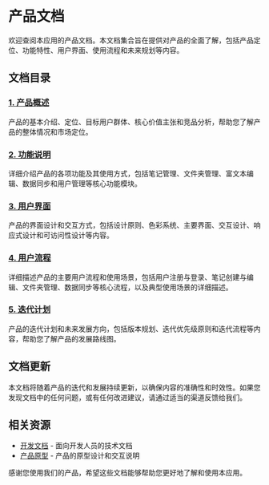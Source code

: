 # 产品文档

欢迎查阅本应用的产品文档。本文档集合旨在提供对产品的全面了解，包括产品定位、功能特性、用户界面、使用流程和未来规划等内容。

## 文档目录

### [1. 产品概述](./01-产品概述.md)

产品的基本介绍、定位、目标用户群体、核心价值主张和竞品分析，帮助您了解产品的整体情况和市场定位。

### [2. 功能说明](./02-功能说明.md)

详细介绍产品的各项功能及其使用方式，包括笔记管理、文件夹管理、富文本编辑、数据同步和用户管理等核心功能模块。

### [3. 用户界面](./03-用户界面.md)

产品的界面设计和交互方式，包括设计原则、色彩系统、主要界面、交互设计、响应式设计和可访问性设计等内容。

### [4. 用户流程](./04-用户流程.md)

详细描述产品的主要用户流程和使用场景，包括用户注册与登录、笔记创建与编辑、文件夹管理、数据同步等核心流程，以及典型使用场景的详细描述。

### [5. 迭代计划](./05-迭代计划.md)

产品的迭代计划和未来发展方向，包括版本规划、迭代优先级原则和迭代流程等内容，帮助您了解产品的发展路线图。

## 文档更新

本文档将随着产品的迭代和发展持续更新，以确保内容的准确性和时效性。如果您发现文档中的任何问题，或有任何改进建议，请通过适当的渠道反馈给我们。

## 相关资源

- [开发文档](../开发文档/README.md) - 面向开发人员的技术文档
- [产品原型](../../产品原型/介绍.md) - 产品的原型设计和交互说明

感谢您使用我们的产品，希望这些文档能够帮助您更好地了解和使用本应用。
